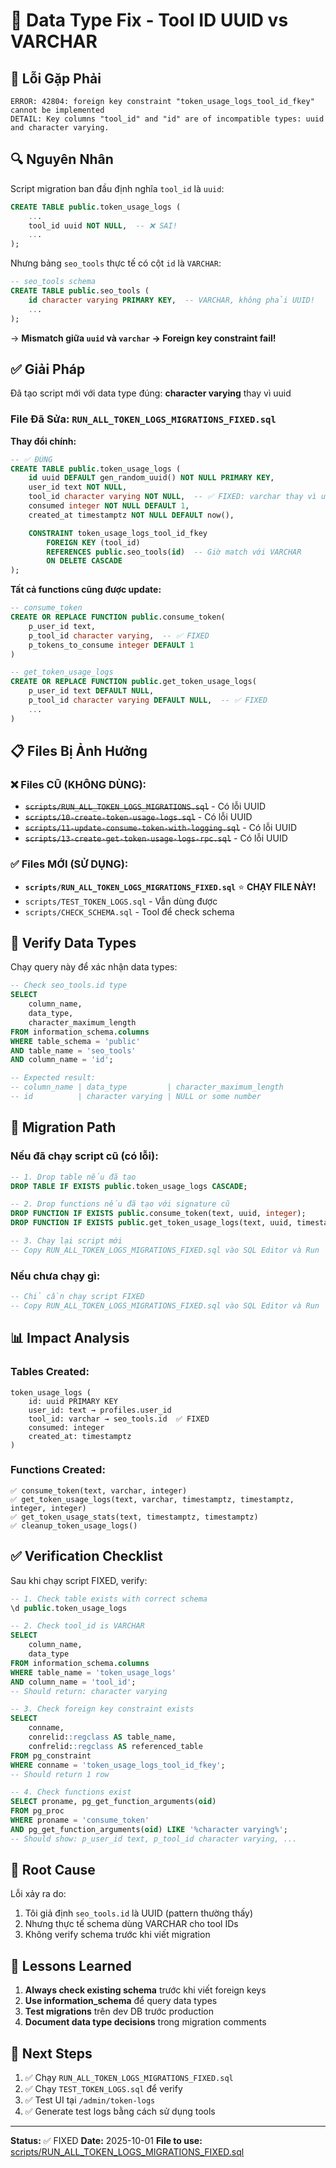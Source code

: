 # 🔧 Data Type Fix - Tool ID UUID vs VARCHAR

## 🐛 Lỗi Gặp Phải

```
ERROR: 42804: foreign key constraint "token_usage_logs_tool_id_fkey" cannot be implemented
DETAIL: Key columns "tool_id" and "id" are of incompatible types: uuid and character varying.
```

## 🔍 Nguyên Nhân

Script migration ban đầu định nghĩa `tool_id` là `uuid`:
```sql
CREATE TABLE public.token_usage_logs (
    ...
    tool_id uuid NOT NULL,  -- ❌ SAI!
    ...
);
```

Nhưng bảng `seo_tools` thực tế có cột `id` là `VARCHAR`:
```sql
-- seo_tools schema
CREATE TABLE public.seo_tools (
    id character varying PRIMARY KEY,  -- VARCHAR, không phải UUID!
    ...
);
```

→ **Mismatch giữa `uuid` và `varchar` → Foreign key constraint fail!**

## ✅ Giải Pháp

Đã tạo script mới với data type đúng: **character varying** thay vì uuid

### File Đã Sửa: `RUN_ALL_TOKEN_LOGS_MIGRATIONS_FIXED.sql`

**Thay đổi chính:**

```sql
-- ✅ ĐÚNG
CREATE TABLE public.token_usage_logs (
    id uuid DEFAULT gen_random_uuid() NOT NULL PRIMARY KEY,
    user_id text NOT NULL,
    tool_id character varying NOT NULL,  -- ✅ FIXED: varchar thay vì uuid
    consumed integer NOT NULL DEFAULT 1,
    created_at timestamptz NOT NULL DEFAULT now(),

    CONSTRAINT token_usage_logs_tool_id_fkey
        FOREIGN KEY (tool_id)
        REFERENCES public.seo_tools(id)  -- Giờ match với VARCHAR
        ON DELETE CASCADE
);
```

**Tất cả functions cũng được update:**

```sql
-- consume_token
CREATE OR REPLACE FUNCTION public.consume_token(
    p_user_id text,
    p_tool_id character varying,  -- ✅ FIXED
    p_tokens_to_consume integer DEFAULT 1
)

-- get_token_usage_logs
CREATE OR REPLACE FUNCTION public.get_token_usage_logs(
    p_user_id text DEFAULT NULL,
    p_tool_id character varying DEFAULT NULL,  -- ✅ FIXED
    ...
)
```

## 📋 Files Bị Ảnh Hưởng

### ❌ Files CŨ (KHÔNG DÙNG):
- ~~`scripts/RUN_ALL_TOKEN_LOGS_MIGRATIONS.sql`~~ - Có lỗi UUID
- ~~`scripts/10-create-token-usage-logs.sql`~~ - Có lỗi UUID
- ~~`scripts/11-update-consume-token-with-logging.sql`~~ - Có lỗi UUID
- ~~`scripts/13-create-get-token-usage-logs-rpc.sql`~~ - Có lỗi UUID

### ✅ Files MỚI (SỬ DỤNG):
- **`scripts/RUN_ALL_TOKEN_LOGS_MIGRATIONS_FIXED.sql`** ⭐ **CHẠY FILE NÀY!**
- `scripts/TEST_TOKEN_LOGS.sql` - Vẫn dùng được
- `scripts/CHECK_SCHEMA.sql` - Tool để check schema

## 🧪 Verify Data Types

Chạy query này để xác nhận data types:

```sql
-- Check seo_tools.id type
SELECT
    column_name,
    data_type,
    character_maximum_length
FROM information_schema.columns
WHERE table_schema = 'public'
AND table_name = 'seo_tools'
AND column_name = 'id';

-- Expected result:
-- column_name | data_type         | character_maximum_length
-- id          | character varying | NULL or some number
```

## 🔄 Migration Path

### Nếu đã chạy script cũ (có lỗi):

```sql
-- 1. Drop table nếu đã tạo
DROP TABLE IF EXISTS public.token_usage_logs CASCADE;

-- 2. Drop functions nếu đã tạo với signature cũ
DROP FUNCTION IF EXISTS public.consume_token(text, uuid, integer);
DROP FUNCTION IF EXISTS public.get_token_usage_logs(text, uuid, timestamptz, timestamptz, integer, integer);

-- 3. Chạy lại script mới
-- Copy RUN_ALL_TOKEN_LOGS_MIGRATIONS_FIXED.sql vào SQL Editor và Run
```

### Nếu chưa chạy gì:

```sql
-- Chỉ cần chạy script FIXED
-- Copy RUN_ALL_TOKEN_LOGS_MIGRATIONS_FIXED.sql vào SQL Editor và Run
```

## 📊 Impact Analysis

### Tables Created:
```
token_usage_logs (
    id: uuid PRIMARY KEY
    user_id: text → profiles.user_id
    tool_id: varchar → seo_tools.id  ✅ FIXED
    consumed: integer
    created_at: timestamptz
)
```

### Functions Created:
```
✅ consume_token(text, varchar, integer)
✅ get_token_usage_logs(text, varchar, timestamptz, timestamptz, integer, integer)
✅ get_token_usage_stats(text, timestamptz, timestamptz)
✅ cleanup_token_usage_logs()
```

## ✅ Verification Checklist

Sau khi chạy script FIXED, verify:

```sql
-- 1. Check table exists with correct schema
\d public.token_usage_logs

-- 2. Check tool_id is VARCHAR
SELECT
    column_name,
    data_type
FROM information_schema.columns
WHERE table_name = 'token_usage_logs'
AND column_name = 'tool_id';
-- Should return: character varying

-- 3. Check foreign key constraint exists
SELECT
    conname,
    conrelid::regclass AS table_name,
    confrelid::regclass AS referenced_table
FROM pg_constraint
WHERE conname = 'token_usage_logs_tool_id_fkey';
-- Should return 1 row

-- 4. Check functions exist
SELECT proname, pg_get_function_arguments(oid)
FROM pg_proc
WHERE proname = 'consume_token'
AND pg_get_function_arguments(oid) LIKE '%character varying%';
-- Should show: p_user_id text, p_tool_id character varying, ...
```

## 🎯 Root Cause

Lỗi xảy ra do:
1. Tôi giả định `seo_tools.id` là UUID (pattern thường thấy)
2. Nhưng thực tế schema dùng VARCHAR cho tool IDs
3. Không verify schema trước khi viết migration

## 📖 Lessons Learned

1. **Always check existing schema** trước khi viết foreign keys
2. **Use information_schema** để query data types
3. **Test migrations** trên dev DB trước production
4. **Document data type decisions** trong migration comments

## 🚀 Next Steps

1. ✅ Chạy `RUN_ALL_TOKEN_LOGS_MIGRATIONS_FIXED.sql`
2. ✅ Chạy `TEST_TOKEN_LOGS.sql` để verify
3. ✅ Test UI tại `/admin/token-logs`
4. ✅ Generate test logs bằng cách sử dụng tools

---

**Status:** ✅ FIXED
**Date:** 2025-10-01
**File to use:** [scripts/RUN_ALL_TOKEN_LOGS_MIGRATIONS_FIXED.sql](scripts/RUN_ALL_TOKEN_LOGS_MIGRATIONS_FIXED.sql)

